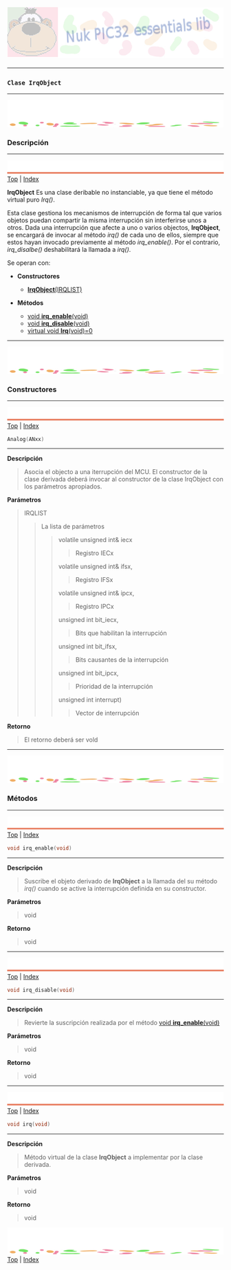 ![Nuk](img/Nuk-pic-essentials-lib.jpg)
------------------------------------------------------------------------------




------------------------------------------------------------------------------
### **`Clase IrqObject`**




------------------------------------------------------------------------------
![separa](img/Nuk-separa.jpg)
### Descripción








------------------------------------------------------------------------------
![metode](img/Nuk-metode.jpg)
[Top](#TOP) | [Index](Index.md)

**IrqObject** Es una clase deribable no instanciable, ya que tiene el método 
virtual puro *Irq()*.

Esta clase gestiona los mecanismos de interrupción de forma tal que varios 
objetos puedan compartir la misma interrupción sin interferirse unos a otros. 
Dada una interrupción que afecte a uno o varios objectos, **IrqObject**, se 
encargará de invocar al método *irq()* de cada uno de ellos, siempre que estos 
hayan invocado previamente al método *irq_enable()*.
Por el contrario, *irq_disalbe()* deshabilitará la llamada a *irq()*.



 
Se operan con:
* **Constructores**
	* [**IrqObject**(IRQLIST)](#C01)

* **Métodos**
	* [void **irq_enable**(void)](#M01)
	* [void **irq_disable**(void)](M02)
	* [virtual void **Irq**(void)=0](M03)








------------------------------------------------------------------------------
![separa](img/Nuk-separa.jpg)
### Constructores








------------------------------------------------------------------------------
<A name="C01"></A>
![metode](img/Nuk-metode.jpg)
[Top](#TOP) | [Index](Index.md)

```C
Analog(ANxx)
```
------------------------------------------------------------------------------
**Descripción**
> Asocia el objecto a una iterrupción del MCU. El constructor de la clase
derivada deberá invocar al constructor de la clase IrqObject con los parámetros 
apropiados.

**Parámetros**
>IRQLIST
>>La lista de parámetros
>>>volatile unsigned int& iecx
>>>>Registro IECx
>>> 
>>>volatile unsigned int& ifsx,
>>>>Registro IFSx
>>> 
>>>volatile unsigned int& ipcx,
>>>>Registro IPCx
>>> 
>>>unsigned int bit_iecx,
>>>>Bits que habilitan la interrupción
>>> 
>>>unsigned int bit_ifsx,
>>>>Bits causantes de la interrupción
>>> 
>>>unsigned int bit_ipcx,
>>>>Prioridad de la interrupción
>>> 
>>>unsigned int interrupt) 
>>>>Vector de interrupción

**Retorno**
>El retorno deberá ser vold









------------------------------------------------------------------------------
![separa](img/Nuk-separa.jpg)
### Métodos








------------------------------------------------------------------------------
<A name="M01"></A>
![metode](img/Nuk-metode.jpg)
[Top](#TOP) | [Index](Index.md)

```C
void irq_enable(void)
```
------------------------------------------------------------------------------
**Descripción**
>Suscribe el objeto derivado de **IrqObject** a la llamada del su método 
*irq()* cuando se active la interrupción definida en su constructor.

**Parámetros**
>void

**Retorno**
>void








------------------------------------------------------------------------------
<A name="M02"></A>
![metode](img/Nuk-metode.jpg)
[Top](#TOP) | [Index](Index.md)

```C
void irq_disable(void)
```
------------------------------------------------------------------------------
**Descripción**
>Revierte la suscripción realizada por el método [void **irq_enable**(void)](#M01) 

**Parámetros**
>void

**Retorno**
>void








------------------------------------------------------------------------------
<A name="M03"></A>
![metode](img/Nuk-metode.jpg)
[Top](#TOP) | [Index](Index.md)

```C
void irq(void)
```
------------------------------------------------------------------------------
**Descripción**
>Método virtual de la clase **IrqObject** a implementar por la clase derivada.

**Parámetros**
>void

**Retorno**
>void








![separa](img/Nuk-separa.jpg)
[Top](#TOP) | [Index](Index.md)



